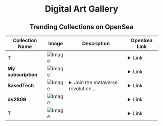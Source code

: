 <div align="center">

# Digital Art Gallery

## Trending Collections on OpenSea

| Collection Name                       | Image                                                                                     | Description                       | OpenSea Link                                                                                          |
|---------------------------------------|-------------------------------------------------------------------------------------------|-----------------------------------|--------------------------------------------------------------------------------------------------------|
| **T** | ![Image](https://i.seadn.io/s/raw/files/996913debefdf1bfb635c222ad2c92ea.jpg?w=500&auto=format?w=200&auto=format) |  | <details><summary>Link</summary>[T](https://opensea.io/collection/t-1099)</details> |
| **My subscription** | ![Image](https://raw.seadn.io/files/b1172de5c16de5c22017ca57013db97e.svg?w=200&auto=format) |  | <details><summary>Link</summary>[My subscription](https://opensea.io/collection/my-subscription-517)</details> |
| **BasedTech** | ![Image](https://i.seadn.io/s/raw/files/6704223a46168dcd82d293491aca971a.jpg?w=500&auto=format?w=200&auto=format) | <details><summary>Join the metaverse revolution ...</summary>Join the metaverse revolution with BasedTech</details> | <details><summary>Link</summary>[BasedTech](https://opensea.io/collection/basedtech-1)</details> |
| **dv2809** | ![Image](https://raw.seadn.io/files/76b74d85b4432ccf8e37056c934c3160.svg?w=200&auto=format) |  | <details><summary>Link</summary>[dv2809](https://opensea.io/collection/dv2809)</details> |
| **T** | ![Image](https://i.seadn.io/s/raw/files/996913debefdf1bfb635c222ad2c92ea.jpg?w=500&auto=format?w=200&auto=format) |  | <details><summary>Link</summary>[T](https://opensea.io/collection/t-1098)</details> |

</div>
